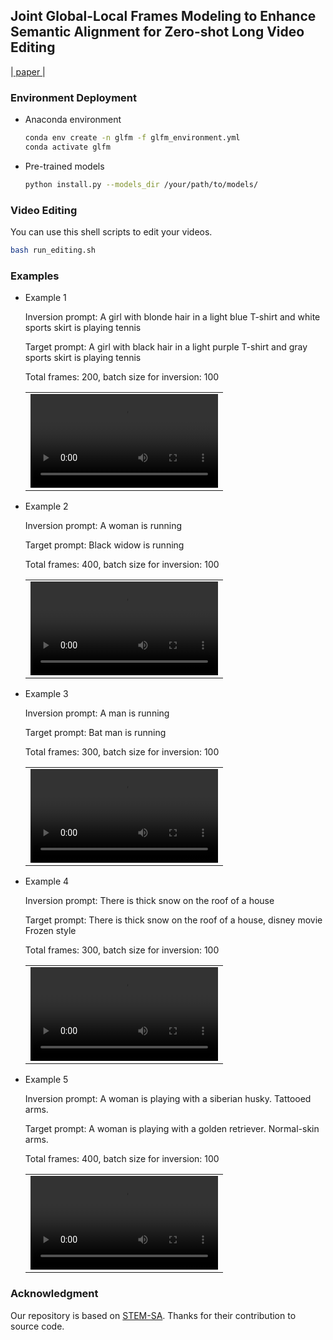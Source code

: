 ## Joint Global-Local Frames Modeling to Enhance Semantic Alignment for Zero-shot Long Video Editing

|[ paper ]()|

### Environment Deployment

+ Anaconda environment
    
    ```bash
    conda env create -n glfm -f glfm_environment.yml
    conda activate glfm 
    ```

+ Pre-trained models
    ```bash
    python install.py --models_dir /your/path/to/models/
    ```
### Video Editing

You can use this shell scripts to edit your videos.
```bash
bash run_editing.sh
```

### Examples

+ Example 1

    Inversion prompt: A girl with blonde hair in a light blue T-shirt and white sports skirt is playing tennis

    Target prompt: A girl with black hair in a light purple T-shirt and gray sports skirt is playing tennis

    Total frames: 200, batch size for inversion: 100

    
    <table class="center">
    <tr>
    <td><video src="https://github.com/user-attachments/assets/1840b450-5266-4cca-983b-9f70ab2f4700" autoplay></td>
    </tr>
    </table>
    

+ Example 2

    Inversion prompt: A woman is running

    Target prompt: Black widow is running

    Total frames: 400, batch size for inversion: 100

    <table class="center">
    <tr>
    <td><video src="https://github.com/user-attachments/assets/be603199-dd3c-4b29-98e2-f4686e1214bf" autoplay></td>
    </tr>
    </table>

+ Example 3

    Inversion prompt: A man is running

    Target prompt: Bat man is running

    Total frames: 300, batch size for inversion: 100

    <table class="center">
    <tr>
    <td><video src="https://github.com/user-attachments/assets/625e69a4-6ac3-4a89-b0a3-26248ca891ca" autoplay></td>
    </tr>
    </table>

+ Example 4

    Inversion prompt: There is thick snow on the roof of a house

    Target prompt: There is thick snow on the roof of a house, disney movie Frozen style

    Total frames: 300, batch size for inversion: 100

    <table class="center">
    <tr>
    <td><video src="https://github.com/user-attachments/assets/1b475c98-06bd-4ab1-afaf-ec424f94fb78" autoplay></td>
    </tr>
    </table>

+ Example 5

    Inversion prompt: A woman is playing with a siberian husky. Tattooed arms.

    Target prompt: A woman is playing with a golden retriever. Normal-skin arms.

    Total frames: 400, batch size for inversion: 100

    <table class="center">
    <tr>
    <td><video src="https://github.com/user-attachments/assets/154a59fb-80b0-4045-9e86-880c6b0a84c3" autoplay></td>
    </tr>
    </table>

### Acknowledgment

Our repository is based on [STEM-SA](https://github.com/STEM-Inv/stem-inv). Thanks for their contribution to source code.
